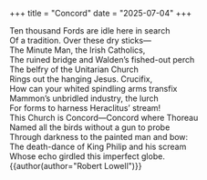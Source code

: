 +++
title = "Concord"
date = "2025-07-04"
+++

Ten thousand Fords are idle here in search  
Of a tradition. Over these dry sticks—  
The Minute Man, the Irish Catholics,  
The ruined bridge and Walden’s fished-out perch  
The belfry of the Unitarian Church  
Rings out the hanging Jesus. Crucifix,  
How can your whited spindling arms transfix  
Mammon’s unbridled industry, the lurch  
For forms to harness Heraclitus’ stream!  
This Church is Concord—Concord where Thoreau  
Named all the birds without a gun to probe  
Through darkness to the painted man and bow:  
The death-dance of King Philip and his scream  
Whose echo girdled this imperfect globe.  
{{author(author="Robert Lowell")}}
